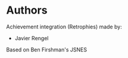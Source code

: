 Authors
=======

Achievement integration (Retrophies) made by:

 * Javier Rengel

Based on Ben Firshman's JSNES
